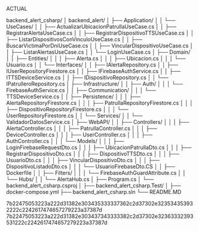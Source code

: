 
ACTUAL

backend_alert_csharp/ 
│   backend_alert/
│   ├── Application/
│   │   └── UseCases/
│   │       ├── ActualizarUbicacionPatrullaUseCase.cs
│   │       ├── RegistrarAlertaUseCase.cs
│   │       ├── RegistrarDispositivoTTSUseCase.cs
│   │       ├── ListarDispositivosConVinculoUseCase.cs
│   │       ├── BuscarVictimaPorDniUseCase.cs
│   │       ├── VincularDispositivoUseCase.cs
│   │       ├── ListarAlertasUseCase.cs
│   │       └── LoginUseCase.cs
│   ├── Domain/
│   │   ├── Entities/
│   │   │   ├── Alerta.cs
│   │   │   ├── Ubicacion.cs
│   │   │   └── Usuario.cs
│   │   └── Interfaces/
│   │       ├── IAlertaRepository.cs
│   │       ├── IUserRepositoryFirestore.cs
│   │       ├── IFirebaseAuthService.cs
│   │       ├── ITTSDeviceService.cs
│   │       ├── IDispositivoRepository.cs
│   │       └── IPatrulleroRepository.cs
│   ├── Infrastructure/
│   │   ├── Auth/
│   │   │   └── FirebaseAuthService.cs
│   │   ├── Communication/
│   │   │   └── TTSDeviceService.cs
│   │   ├── Persistence/
│   │   │   ├── AlertaRepositoryFirestore.cs
│   │   │   ├── PatrullaRepositoryFirestore.cs
│   │   │   ├── DispositivoRepositoryFirestore.cs
│   │   │   └── UserRepositoryFirestore.cs
│   │   └── Services/
│   │       └── ValidadorDatosService.cs
│   ├── WebAPI/
│   │   ├── Controllers/
│   │   │   ├── AlertaController.cs
│   │   │   ├── PatrullaController.cs
│   │   │   ├── DeviceController.cs
│   │   │   ├── UserController.cs
│   │   │   ├── AuthController.cs
│   │   │   └── Models/
│   │   │       ├── LoginFirebaseRequestDto.cs
│   │   │       ├── UbicacionPatrullaDto.cs
│   │   │       ├── RegistrarDispositivoDto.cs
│   │   │       ├── DispositivoTTSDto.cs
│   │   │       ├── UsuarioDto.cs
│   │   │       ├── VincularDispositivoDto.cs
│   │   │       ├── DispositivoListadoDto.cs
│   │   │       └── UsuarioFirebaseDto.CS
│   │   ├── Dockerfile
│   │   ├── Filters/
│   │   │   └── FirebaseAuthGuardAttribute.cs
│   │   └── Hubs/
│   │       └── AlertaHub.cs
│   ├── Program.cs
│   └── backend_alert_csharp.csproj
│
├── backend_alert_csharp.Test/
│
├── docker-compose.yml
├── backend_alert_csharp.sln
└── README.MD


7b22475053223a222d31382e303435333337362c2d37302e323534353932222c2242617474657279223a37387d 
7b22475053223a222d31382e303437343333382c2d37302e32363332393531222c2242617474657279223a37387d 